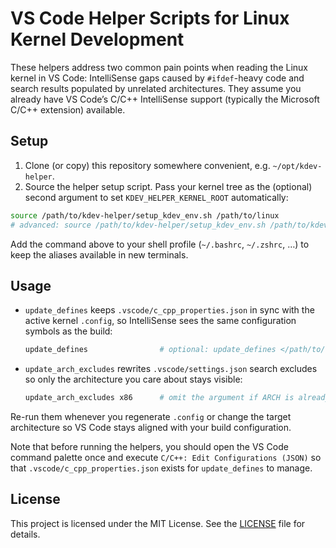# VS Code Helper Scripts for Linux Kernel Development

These helpers address two common pain points when reading the Linux kernel in VS Code: IntelliSense gaps caused by `#ifdef`-heavy code and search results populated by unrelated architectures. They assume you already have VS Code’s C/C++ IntelliSense support (typically the Microsoft C/C++ extension) available.

## Setup

1. Clone (or copy) this repository somewhere convenient, e.g. `~/opt/kdev-helper`.
2. Source the helper setup script. Pass your kernel tree as the (optional) second argument to set `KDEV_HELPER_KERNEL_ROOT` automatically:
  ```sh
  source /path/to/kdev-helper/setup_kdev_env.sh /path/to/linux
  # advanced: source /path/to/kdev-helper/setup_kdev_env.sh /path/to/kdev-helper /path/to/linux
  ```

Add the command above to your shell profile (`~/.bashrc`, `~/.zshrc`, …) to keep the aliases available in new terminals.

## Usage

- `update_defines` keeps `.vscode/c_cpp_properties.json` in sync with the active kernel `.config`, so IntelliSense sees the same configuration symbols as the build:
  ```sh
  update_defines                # optional: update_defines </path/to/.config> </path/to/c_cpp_properties.json>
  ```
- `update_arch_excludes` rewrites `.vscode/settings.json` search excludes so only the architecture you care about stays visible:
  ```sh
  update_arch_excludes x86      # omit the argument if ARCH is already exported
  ```

Re-run them whenever you regenerate `.config` or change the target architecture so VS Code stays aligned with your build configuration.

Note that before running the helpers, you should open the VS Code command palette once and execute `C/C++: Edit Configurations (JSON)` so that `.vscode/c_cpp_properties.json` exists for `update_defines` to manage.

## License

This project is licensed under the MIT License. See the [LICENSE](LICENSE) file for details.
